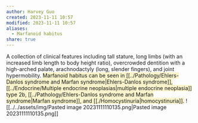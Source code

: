 ```yaml
---
author: Harvey Guo
created: 2023-11-11 10:57
modified: 2023-11-11 10:57
aliases:
  - Marfanoid habitus
share: true
---
```



A collection of clinical features including tall stature, long limbs (with an increased limb length to body height ratio), overcrowded dentition with a high-arched palate, arachnodactyly (long, slender fingers), and joint hypermobility. <span style="background:rgba(240, 200, 0, 0.2)">Marfanoid habitus can be seen in [[../Pathology/Ehlers-Danlos syndrome and Marfan syndrome|Ehlers-Danlos syndrome]], [[../Endocrine/Multiple endocrine neoplasias|multiple endocrine neoplasia]] type 2b, [[../Pathology/Ehlers-Danlos syndrome and Marfan syndrome|Marfan syndrome]], and [[./Homocystinuria|homocystinuria]].</span>
![[../../assets/img/Pasted image 20231111110135.png|Pasted image 20231111110135.png]]